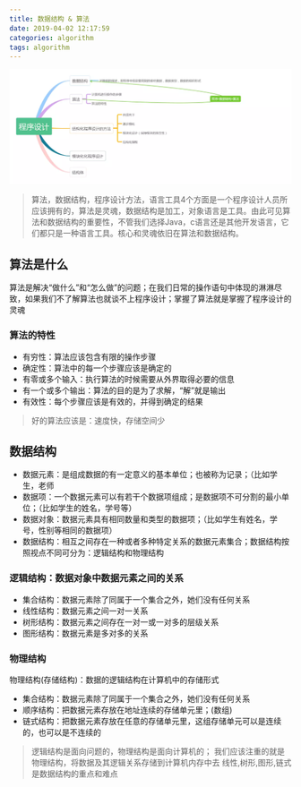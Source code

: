 ```yaml
---
title: 数据结构 & 算法
date: 2019-04-02 12:17:59
categories: algorithm
tags: algorithm
---
```


![img](pic/process-design.png)

> 算法，数据结构，程序设计方法，语言工具4个方面是一个程序设计人员所应该拥有的，算法是灵魂，数据结构是加工，对象语言是工具。由此可见算法和数据结构的重要性，不管我们选择Java，c语言还是其他开发语言，它们都只是一种语言工具。核心和灵魂依旧在算法和数据结构。

## 算法是什么

算法是解决“做什么”和“怎么做”的问题；在我们日常的操作语句中体现的淋淋尽致，如果我们不了解算法也就谈不上程序设计；掌握了算法就是掌握了程序设计的灵魂

### 算法的特性

* 有穷性：算法应该包含有限的操作步骤
* 确定性：算法中的每一个步骤应该是确定的
* 有零或多个输入：执行算法的时候需要从外界取得必要的信息
* 有一个或多个输出：算法的目的是为了求解，“解”就是输出
* 有效性：每个步骤应该是有效的，并得到确定的结果

>好的算法应该是：速度快，存储空间少


## 数据结构

* 数据元素：是组成数据的有一定意义的基本单位；也被称为记录；（比如学生，老师
* 数据项：一个数据元素可以有若干个数据项组成；是数据项不可分割的最小单位；（比如学生的姓名，学号等）
* 数据对象：数据元素具有相同数量和类型的数据项；（比如学生有姓名，学号，性别等相同的数据项）
* 数据结构：相互之间存在一种或者多种特定关系的数据元素集合；数据结构按照视点不同可分为：逻辑结构和物理结构


### 逻辑结构：数据对象中数据元素之间的关系

* 集合结构：数据元素除了同属于一个集合之外，她们没有任何关系
* 线性结构：数据元素之间一对一关系
* 树形结构：数据元素之间存在一对一或一对多的层级关系
* 图形结构：数据元素是多对多的关系

### 物理结构
物理结构(存储结构)：数据的逻辑结构在计算机中的存储形式

* 集合结构：数据元素除了同属于一个集合之外，她们没有任何关系
* 顺序结构：把数据元素存放在地址连续的存储单元里；(数组)
* 链式结构：把数据元素存放在任意的存储单元里，这组存储单元可以是连续的，也可以是不连续的


>逻辑结构是面向问题的，物理结构是面向计算机的；
>我们应该注重的就是物理结构，将数据及其逻辑关系存储到计算机内存中去
>线性,树形,图形,链式是数据结构的重点和难点

